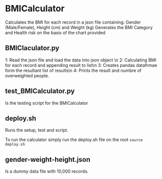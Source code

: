 # BMICalculator
Calculates the BMI for each record in a json file containing: Gender (Male/Female), Height (cm) and Weight (kg) Generates the BMI Category and Health risk on the basis of the chart provided

## BMIClaculator.py
1: Read the json file and load the data into json object \n
2: Calculating BMI for each record and appending result to list\n
3: Creates pandas datafrmae form the resultant list of results\n
4: Prints the result and numbre of overweighted people.

## test_BMICalculator.py
Is the testing script for the BMICalculator

## deploy.sh
Runs the setup, test and script.

To run the calculator simply run the deploy.sh file on the root
```source deploy.sh```


## gender-weight-height.json
Is a dummy data file with 10,000 records.